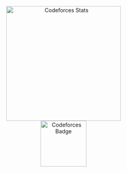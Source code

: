 <p align="center">
  <a href="https://codeforces.com/profile/zakaryaawrtani" target="_blank">
    <img src="https://codeforces-readme-stats.vercel.app/api/card?username=zakaryaawrtani" alt="Codeforces Stats" width="300"/>
  </a>
  <br />
  <img src="https://codeforces-readme-stats.vercel.app/api/badge?username=zakaryaawrtani" alt="Codeforces Badge" width="120"/>
</p>
